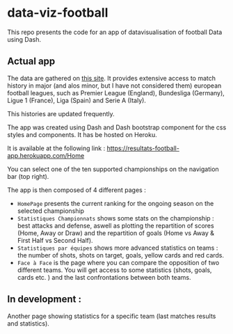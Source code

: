 # data-viz-football

This repo presents the code for an app of datavisualisation of football Data using Dash. 

## Actual app

The data are gathered on [this site](https://www.football-data.co.uk/). It provides extensive access to match history in major (and alos minor, but I have not considered them) european football leagues, such as Premier League (England), Bundesliga (Germany), Ligue 1 (France), Liga (Spain) and Serie A (Italy). 

This histories are updated frequently. 

The app was created using Dash and Dash bootstrap component for the css styles and components. It has be hosted on Heroku.

It is available at the following link : https://resultats-football-app.herokuapp.com/Home

You can select one of the ten supported championships on the navigation bar (top right).

The app is then composed of 4 different pages : 

- `HomePage` presents the current ranking for the ongoing season on the selected championship
- `Statistiques Championnats` shows some stats on the championship : best attacks and defense, aswell as plotting the repartition of scores (Home, Away or Draw) and the repartition of goals (Home vs Away & First Half vs Second Half). 
- `Statistiques par équipes` shows more advanced statistics on teams : the number of shots, shots on target, goals, yellow cards and red cards. 
- `Face à Face` is the page where you can compare the opposition of two different teams. You will get access to some statistics (shots, goals, cards etc. ) and the last confrontations between both teams. 

## In development : 

Another page showing statistics for a specific team (last matches results and statistics). 

